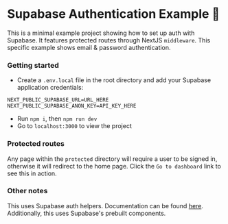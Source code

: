 # Supabase Authentication Example  🔐
This is a minimal example project showing how to set up auth with Supabase. It features protected routes through NextJS `middleware`. This specific example shows email & password authentication.

### Getting started 
- Create a `.env.local` file in the root directory and add your Supabase application credentials:
```
NEXT_PUBLIC_SUPABASE_URL=URL_HERE
NEXT_PUBLIC_SUPABASE_ANON_KEY=API_KEY_HERE
```
- Run `npm i`, then `npm run dev`
- Go to `localhost:3000` to view the project

### Protected routes
Any page within the `protected` directory will require a user to be signed in, otherwise it will redirect to the home page. Click the `Go to dashboard` link to see this in action.

### Other notes
This uses Supabase auth helpers. Documentation can be found [here](https://supabase.com/docs/guides/auth/auth-helpers/nextjs). Additionally, this uses Supabase's prebuilt components.


